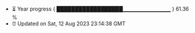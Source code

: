 - ⏳ Year progress { ██████████████████▁▁▁▁▁▁▁▁▁▁▁▁ } 61.36 %
- ⏰ Updated on Sat, 12 Aug 2023 23:14:38 GMT

